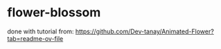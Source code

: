 # flower-blossom

done with tutorial from: https://github.com/Dev-tanay/Animated-Flower?tab=readme-ov-file
